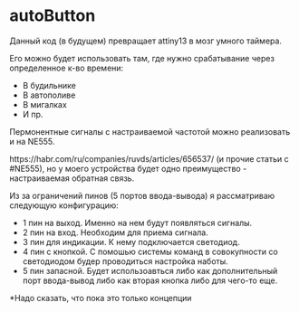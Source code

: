 # autoButton
<p>Данный код (в будущем) превращает attiny13 в мозг умного таймера.</p>
<p>Его можно будет использовать там, где нужно срабатывание через определенное к-во времени:</p>
<ul>
    <li>В будильнике</li>
    <li>В автополиве</li>
    <li>В мигалках</li>
    <li>И пр.</li>
</ul>
<p>Пермонентные сигналы с настраиваемой частотой можно реализовать и на NE555.</p>
<p>https://habr.com/ru/companies/ruvds/articles/656537/ (и прочие статьи с #NE555), но у моего устройства будет одно преимущество - настраиваемая обратная связь.
<p>Из за ограничений пинов (5 портов ввода-вывода) я рассматриваю следующую конфигурацию:
<ul>
  <li>1 пин на выход. Именно на нем будут появляться сигналы.</li>
  <li>2 пин на вход. Необходим для приема сигнала.</li>
  <li>3 пин для индикации. К нему подключается светодиод.</li>
  <li>4 пин с кнопкой. С помошью системы команд в совокупности со светодиодом будер проводиться настройка наботы.</li>
  <li>5 пин запасной. Будет использоавться либо как дополнительный порт ввода-вывод либо как вторая кнопка либо для чего-то еще.</li>
</ul>
*Надо сказать, что пока это только концепции
